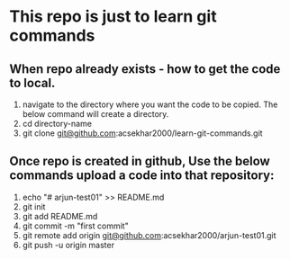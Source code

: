 # This repo is just to learn git commands
## When repo already exists - how to get the code to local.

1. navigate to the directory where you want the code to be copied. The below command will create a directory.
 1.  cd directory-name
2. git clone git@github.com:acsekhar2000/learn-git-commands.git




## Once repo is created in  github, Use the below commands upload a code into that repository:

1. echo "# arjun-test01" >> README.md  
2. git init  
3. git add README.md  
4. git commit -m "first commit"  
5. git remote add origin git@github.com:acsekhar2000/arjun-test01.git  
6. git push -u origin master 
